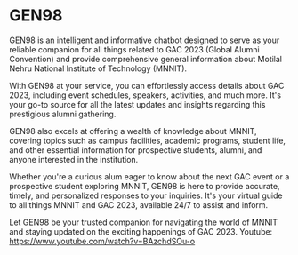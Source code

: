 # GEN98
GEN98 is an intelligent and informative chatbot designed to serve as your reliable companion for all things related to GAC 2023 (Global Alumni Convention) and provide comprehensive general information about Motilal Nehru National Institute of Technology (MNNIT).

With GEN98 at your service, you can effortlessly access details about GAC 2023, including event schedules, speakers, activities, and much more. It's your go-to source for all the latest updates and insights regarding this prestigious alumni gathering.

GEN98 also excels at offering a wealth of knowledge about MNNIT, covering topics such as campus facilities, academic programs, student life, and other essential information for prospective students, alumni, and anyone interested in the institution.

Whether you're a curious alum eager to know about the next GAC event or a prospective student exploring MNNIT, GEN98 is here to provide accurate, timely, and personalized responses to your inquiries. It's your virtual guide to all things MNNIT and GAC 2023, available 24/7 to assist and inform.

Let GEN98 be your trusted companion for navigating the world of MNNIT and staying updated on the exciting happenings of GAC 2023.
Youtube: https://www.youtube.com/watch?v=BAzchdSOu-o
